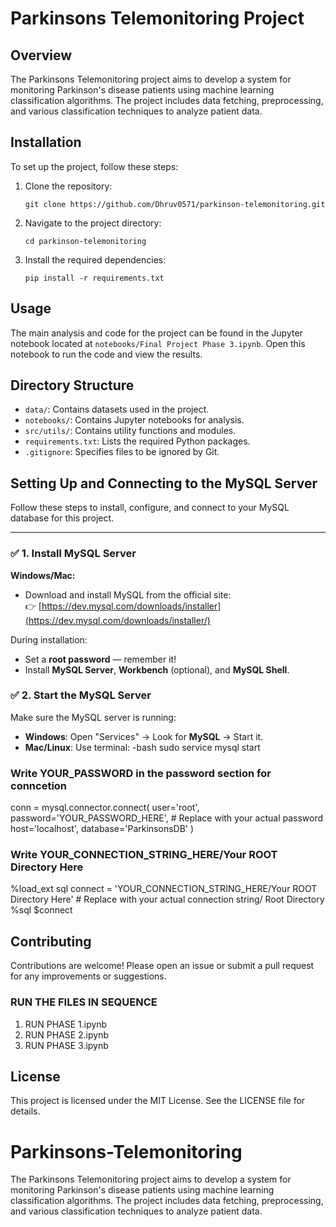 # Parkinsons Telemonitoring Project

## Overview
The Parkinsons Telemonitoring project aims to develop a system for monitoring Parkinson's disease patients using machine learning classification algorithms. The project includes data fetching, preprocessing, and various classification techniques to analyze patient data.

## Installation
To set up the project, follow these steps:

1. Clone the repository:
   ```
   git clone https://github.com/Dhruv0571/parkinson-telemonitoring.git
   ```
2. Navigate to the project directory:
   ```
   cd parkinson-telemonitoring
   ```
3. Install the required dependencies:
   ```
   pip install -r requirements.txt
   ```

## Usage
The main analysis and code for the project can be found in the Jupyter notebook located at `notebooks/Final Project Phase 3.ipynb`. Open this notebook to run the code and view the results.

## Directory Structure
- `data/`: Contains datasets used in the project.
- `notebooks/`: Contains Jupyter notebooks for analysis.
- `src/utils/`: Contains utility functions and modules.
- `requirements.txt`: Lists the required Python packages.
- `.gitignore`: Specifies files to be ignored by Git.


## Setting Up and Connecting to the MySQL Server 
Follow these steps to install, configure, and connect to your MySQL database for this project.

---

### ✅ 1. Install MySQL Server

**Windows/Mac:**
- Download and install MySQL from the official site:  
  👉 [https://dev.mysql.com/downloads/installer](https://dev.mysql.com/downloads/installer/)

During installation:
- Set a **root password** — remember it!
- Install **MySQL Server**, **Workbench** (optional), and **MySQL Shell**.

### ✅ 2. Start the MySQL Server

Make sure the MySQL server is running:

- **Windows**: Open "Services" → Look for **MySQL** → Start it.
- **Mac/Linux**: Use terminal: 
-bash
sudo service mysql start

 ### Write YOUR_PASSWORD in the password section for conncetion 
 conn = mysql.connector.connect(
    user='root',
    password='YOUR_PASSWORD_HERE',  # Replace with your actual password
    host='localhost',
    database='ParkinsonsDB'
)
 ### Write YOUR_CONNECTION_STRING_HERE/Your ROOT Directory Here 
 %load_ext sql
connect = 'YOUR_CONNECTION_STRING_HERE/Your ROOT Directory Here'  # Replace with your actual connection string/ Root Directory
%sql $connect

## Contributing
Contributions are welcome! Please open an issue or submit a pull request for any improvements or suggestions.
### RUN THE FILES IN SEQUENCE 
 1) RUN PHASE 1.ipynb 
 2) RUN PHASE 2.ipynb 
 3) RUN PHASE 3.ipynb 
## License
This project is licensed under the MIT License. See the LICENSE file for details.
# Parkinsons-Telemonitoring
The Parkinsons Telemonitoring project aims to develop a system for monitoring Parkinson's disease patients using machine learning classification algorithms. The project includes data fetching, preprocessing, and various classification techniques to analyze patient data.
